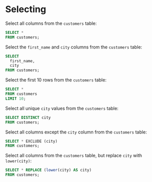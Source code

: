 # Selecting

Select all columns from the `customers` table:

```sql
SELECT *
FROM customers;
```

Select the `first_name` and `city` columns from the `customers` table:

```sql
SELECT
  first_name,
  city
FROM customers;
```

Select the first 10 rows from the `customers` table:

```sql
SELECT *
FROM customers
LIMIT 10;
```

Select all unique `city` values from the `customers` table:

```sql
SELECT DISTINCT city
FROM customers;
```

Select all columns except the `city` column from the `customers` table:

```sql
SELECT * EXCLUDE (city)
FROM customers;
```

Select all columns from the `customers` table, but replace `city` with `lower(city)`:

```sql
SELECT * REPLACE (lower(city) AS city)
FROM customers;
```
